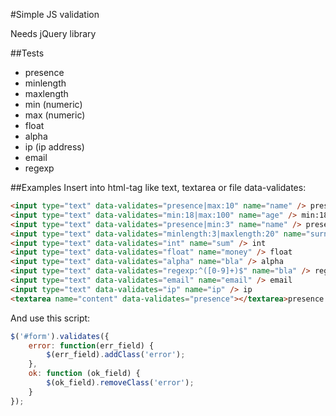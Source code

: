 #Simple JS validation

Needs jQuery library

##Tests

- presence
- minlength
- maxlength
- min (numeric)
- max (numeric)
- float
- alpha
- ip (ip address)
- email
- regexp

##Examples
Insert into html-tag like text, textarea or file data-validates:

```html
<input type="text" data-validates="presence|max:10" name="name" /> presence|max:10
<input type="text" data-validates="min:18|max:100" name="age" /> min:18|max:100
<input type="text" data-validates="presence|min:3" name="name" /> presence|min:10
<input type="text" data-validates="minlength:3|maxlength:20" name="surname" /> minlength:3|maxlength:20
<input type="text" data-validates="int" name="sum" /> int
<input type="text" data-validates="float" name="money" /> float
<input type="text" data-validates="alpha" name="bla" /> alpha
<input type="text" data-validates="regexp:^([0-9]+)$" name="bla" /> regexp
<input type="text" data-validates="email" name="email" /> email
<input type="text" data-validates="ip" name="ip" /> ip
<textarea name="content" data-validates="presence"></textarea>presence
```

And use this script:
```javascript
$('#form').validates({
    error: function(err_field) {
        $(err_field).addClass('error');
    },
    ok: function (ok_field) {
        $(ok_field).removeClass('error');   
    }
});
```

